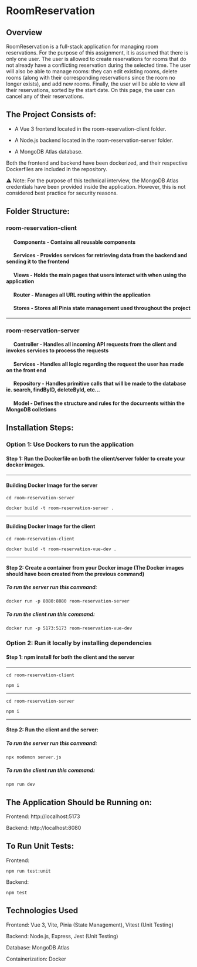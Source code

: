 # RoomReservation
## Overview
RoomReservation is a full-stack application for managing room reservations. For the purpose of this assignment, it is assumed that there is only one user. The user is allowed to create reservations for rooms that do not already have a conflicting reservation during the selected time. The user will also be able to manage rooms: they can edit existing rooms, delete rooms (along with their corresponding reservations since the room no longer exists), and add new rooms. Finally, the user will be able to view all their reservations, sorted by the start date. On this page, the user can cancel any of their reservations.


## The Project Consists of:

* A Vue 3 frontend located in the room-reservation-client folder.

* A Node.js backend located in the room-reservation-server folder.

* A MongoDB Atlas database.

Both the frontend and backend have been dockerized, and their respective Dockerfiles are included in the repository.

⚠️ Note: For the purpose of this technical interview, the MongoDB Atlas credentials have been provided inside the application. However, this is not considered best practice for security reasons.

## Folder Structure:

### room-reservation-client
#### &nbsp;&nbsp;&nbsp;&nbsp;&nbsp; Components - Contains all reusable components
#### &nbsp;&nbsp;&nbsp;&nbsp;&nbsp; Services - Provides services for retrieving data from the backend and sending it to the frontend
#### &nbsp;&nbsp;&nbsp;&nbsp;&nbsp; Views - Holds the main pages that users interact with when using the application
#### &nbsp;&nbsp;&nbsp;&nbsp;&nbsp; Router - Manages all URL routing within the application
#### &nbsp;&nbsp;&nbsp;&nbsp;&nbsp; Stores - Stores all Pinia state management used throughout the project


- - - - - - - - - - - - - - - - - - - - - - - - - - - - - - - - - - - - - - - - - - - - - - - - - - - - - - - -

### room-reservation-server
#### &nbsp;&nbsp;&nbsp;&nbsp;&nbsp; Controller - Handles all incoming API requests from the client and invokes services to process the requests
#### &nbsp;&nbsp;&nbsp;&nbsp;&nbsp; Services - Handles all logic regarding the request the user has made on the front end
#### &nbsp;&nbsp;&nbsp;&nbsp;&nbsp; Repository - Handles primitive calls that will be made to the database ie. search, findByID, deleteById, etc...
#### &nbsp;&nbsp;&nbsp;&nbsp;&nbsp; Model - Defines the structure and rules for the documents within the MongoDB colletions

## Installation Steps:
### Option 1: Use Dockers to run the application
#### Step 1: Run the Dockerfile on both the client/server folder to create your docker images.
- - - - - - - - - - - - - - - - - - - - - - - - - - - - - - - - - - - - - - - - - - - - - - - - - - - - - - - -

#### Building Docker Image for the server

```console
cd room-reservation-server
```
```console
docker build -t room-reservation-server . 
```
- - - - - - - - - - - - - - - - - - - - - - - - - - - - - - - - - - - - - - - - - - - - - - - - - - - - - - - -

#### Building Docker Image for the client

```console
cd room-reservation-client
```
```console
docker build -t room-reservation-vue-dev .
```

- - - - - - - - - - - - - - - - - - - - - - - - - - - - - - - - - - - - - - - - - - - - - - - - - - - - - - - -

#### Step 2: Create a container from your Docker image (The Docker images should have been created from the previous command)

##### To run the server run this command: 

```console
docker run -p 8080:8080 room-reservation-server
```

##### To run the client run this command: 

```console
docker run -p 5173:5173 room-reservation-vue-dev
```


### Option 2: Run it locally by installing dependencies

#### Step 1: npm install for both the client and the server
- - - - - - - - - - - - - - - - - - - - - - - - - - - - - - - - - - - - - - - - - - - - - - - - - - - - - - - -

```console
cd room-reservation-client
```

```console
npm i
```

- - - - - - - - - - - - - - - - - - - - - - - - - - - - - - - - - - - - - - - - - - - - - - - - - - - - - - - -

```console
cd room-reservation-server
```

```console
npm i
```
- - - - - - - - - - - - - - - - - - - - - - - - - - - - - - - - - - - - - - - - - - - - - - - - - - - - - - - -

#### Step 2: Run the client and the server:

##### To run the server run this command: 
```console
npx nodemon server.js
```

##### To run the client run this command: 
```console
npm run dev
```

## The Application Should be Running on:
Frontend: http://localhost:5173

Backend: http://localhost:8080


## To Run Unit Tests:

Frontend:

```console
npm run test:unit
```

Backend: 

```console
npm test
```

## Technologies Used
Frontend: Vue 3, Vite, Pinia (State Management), Vitest (Unit Testing)

Backend: Node.js, Express, Jest (Unit Testing) 

Database: MongoDB Atlas

Containerization: Docker
